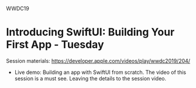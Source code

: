 WWDC19

# Introducing SwiftUI: Building Your First App - Tuesday
Session materials: https://developer.apple.com/videos/play/wwdc2019/204/

- Live demo: Building an app with SwiftUI from scratch. The video of this session is a must see. Leaving the details to the session video.
